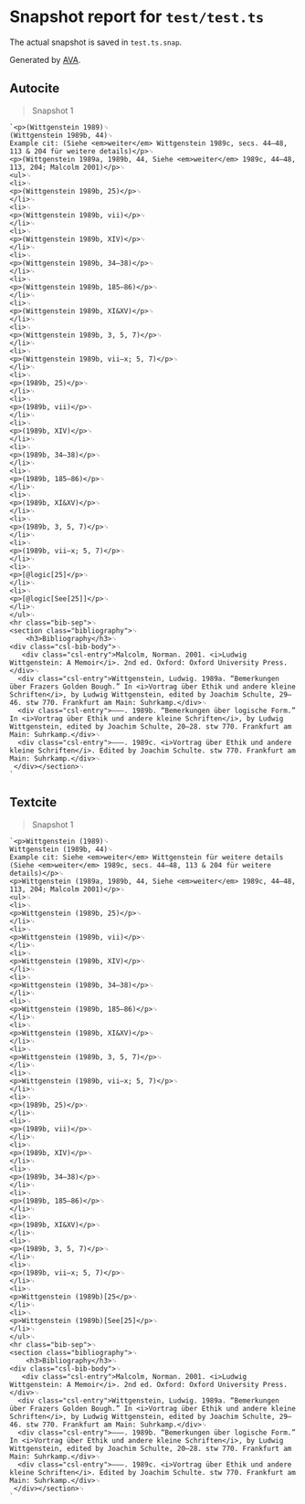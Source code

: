 # Snapshot report for `test/test.ts`

The actual snapshot is saved in `test.ts.snap`.

Generated by [AVA](https://avajs.dev).

## Autocite

> Snapshot 1

    `<p>(Wittgenstein 1989)␊
    (Wittgenstein 1989b, 44)␊
    Example cit: (Siehe <em>weiter</em> Wittgenstein 1989c, secs. 44–48, 113 & 204 für weitere details)</p>␊
    <p>(Wittgenstein 1989a, 1989b, 44, Siehe <em>weiter</em> 1989c, 44–48, 113, 204; Malcolm 2001)</p>␊
    <ul>␊
    <li>␊
    <p>(Wittgenstein 1989b, 25)</p>␊
    </li>␊
    <li>␊
    <p>(Wittgenstein 1989b, vii)</p>␊
    </li>␊
    <li>␊
    <p>(Wittgenstein 1989b, XIV)</p>␊
    </li>␊
    <li>␊
    <p>(Wittgenstein 1989b, 34–38)</p>␊
    </li>␊
    <li>␊
    <p>(Wittgenstein 1989b, 185–86)</p>␊
    </li>␊
    <li>␊
    <p>(Wittgenstein 1989b, XI&XV)</p>␊
    </li>␊
    <li>␊
    <p>(Wittgenstein 1989b, 3, 5, 7)</p>␊
    </li>␊
    <li>␊
    <p>(Wittgenstein 1989b, vii–x; 5, 7)</p>␊
    </li>␊
    <li>␊
    <p>(1989b, 25)</p>␊
    </li>␊
    <li>␊
    <p>(1989b, vii)</p>␊
    </li>␊
    <li>␊
    <p>(1989b, XIV)</p>␊
    </li>␊
    <li>␊
    <p>(1989b, 34–38)</p>␊
    </li>␊
    <li>␊
    <p>(1989b, 185–86)</p>␊
    </li>␊
    <li>␊
    <p>(1989b, XI&XV)</p>␊
    </li>␊
    <li>␊
    <p>(1989b, 3, 5, 7)</p>␊
    </li>␊
    <li>␊
    <p>(1989b, vii–x; 5, 7)</p>␊
    </li>␊
    <li>␊
    <p>[@logic[25]</p>␊
    </li>␊
    <li>␊
    <p>[@logic[See[25]]</p>␊
    </li>␊
    </ul>␊
    <hr class="bib-sep">␊
    <section class="bibliography">␊
        <h3>Bibliography</h3>␊
    <div class="csl-bib-body">␊
       <div class="csl-entry">Malcolm, Norman. 2001. <i>Ludwig Wittgenstein: A Memoir</i>. 2nd ed. Oxford: Oxford University Press.</div>␊
      <div class="csl-entry">Wittgenstein, Ludwig. 1989a. “Bemerkungen über Frazers Golden Bough.” In <i>Vortrag über Ethik und andere kleine Schriften</i>, by Ludwig Wittgenstein, edited by Joachim Schulte, 29–46. stw 770. Frankfurt am Main: Suhrkamp.</div>␊
      <div class="csl-entry">———. 1989b. “Bemerkungen über logische Form.” In <i>Vortrag über Ethik und andere kleine Schriften</i>, by Ludwig Wittgenstein, edited by Joachim Schulte, 20–28. stw 770. Frankfurt am Main: Suhrkamp.</div>␊
      <div class="csl-entry">———. 1989c. <i>Vortrag über Ethik und andere kleine Schriften</i>. Edited by Joachim Schulte. stw 770. Frankfurt am Main: Suhrkamp.</div>␊
     </div></section>␊
    `

## Textcite

> Snapshot 1

    `<p>Wittgenstein (1989)␊
    Wittgenstein (1989b, 44)␊
    Example cit: Siehe <em>weiter</em> Wittgenstein für weitere details (Siehe <em>weiter</em> 1989c, secs. 44–48, 113 & 204 für weitere details)</p>␊
    <p>Wittgenstein (1989a, 1989b, 44, Siehe <em>weiter</em> 1989c, 44–48, 113, 204; Malcolm 2001)</p>␊
    <ul>␊
    <li>␊
    <p>Wittgenstein (1989b, 25)</p>␊
    </li>␊
    <li>␊
    <p>Wittgenstein (1989b, vii)</p>␊
    </li>␊
    <li>␊
    <p>Wittgenstein (1989b, XIV)</p>␊
    </li>␊
    <li>␊
    <p>Wittgenstein (1989b, 34–38)</p>␊
    </li>␊
    <li>␊
    <p>Wittgenstein (1989b, 185–86)</p>␊
    </li>␊
    <li>␊
    <p>Wittgenstein (1989b, XI&XV)</p>␊
    </li>␊
    <li>␊
    <p>Wittgenstein (1989b, 3, 5, 7)</p>␊
    </li>␊
    <li>␊
    <p>Wittgenstein (1989b, vii–x; 5, 7)</p>␊
    </li>␊
    <li>␊
    <p>(1989b, 25)</p>␊
    </li>␊
    <li>␊
    <p>(1989b, vii)</p>␊
    </li>␊
    <li>␊
    <p>(1989b, XIV)</p>␊
    </li>␊
    <li>␊
    <p>(1989b, 34–38)</p>␊
    </li>␊
    <li>␊
    <p>(1989b, 185–86)</p>␊
    </li>␊
    <li>␊
    <p>(1989b, XI&XV)</p>␊
    </li>␊
    <li>␊
    <p>(1989b, 3, 5, 7)</p>␊
    </li>␊
    <li>␊
    <p>(1989b, vii–x; 5, 7)</p>␊
    </li>␊
    <li>␊
    <p>Wittgenstein (1989b)[25</p>␊
    </li>␊
    <li>␊
    <p>Wittgenstein (1989b)[See[25]</p>␊
    </li>␊
    </ul>␊
    <hr class="bib-sep">␊
    <section class="bibliography">␊
        <h3>Bibliography</h3>␊
    <div class="csl-bib-body">␊
       <div class="csl-entry">Malcolm, Norman. 2001. <i>Ludwig Wittgenstein: A Memoir</i>. 2nd ed. Oxford: Oxford University Press.</div>␊
      <div class="csl-entry">Wittgenstein, Ludwig. 1989a. “Bemerkungen über Frazers Golden Bough.” In <i>Vortrag über Ethik und andere kleine Schriften</i>, by Ludwig Wittgenstein, edited by Joachim Schulte, 29–46. stw 770. Frankfurt am Main: Suhrkamp.</div>␊
      <div class="csl-entry">———. 1989b. “Bemerkungen über logische Form.” In <i>Vortrag über Ethik und andere kleine Schriften</i>, by Ludwig Wittgenstein, edited by Joachim Schulte, 20–28. stw 770. Frankfurt am Main: Suhrkamp.</div>␊
      <div class="csl-entry">———. 1989c. <i>Vortrag über Ethik und andere kleine Schriften</i>. Edited by Joachim Schulte. stw 770. Frankfurt am Main: Suhrkamp.</div>␊
     </div></section>␊
    `
